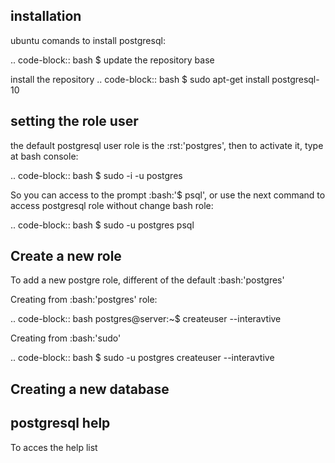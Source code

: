 
installation
------------
ubuntu comands to install postgresql:

.. code-block:: bash
    $ update the repository base


install the repository
.. code-block:: bash
    $ sudo apt-get install postgresql-10


setting the role user
---------------------
the default postgresql user role is the :rst:'postgres', then to activate it, type at bash console:

.. code-block:: bash
    $ sudo -i -u postgres

So you can access to the prompt :bash:'$ psql', or use the next command to access postgresql role without change bash role:

.. code-block:: bash
    $ sudo -u postgres psql


Create a new role
-----------------
To add a new postgre role, different of the default :bash:'postgres'

Creating from :bash:'postgres' role:

.. code-block:: bash
    postgres@server:~$ createuser --interavtive

Creating from :bash:'sudo'

.. code-block:: bash
    $ sudo -u postgres createuser --interavtive


Creating a new database
-----------------------

postgresql help
---------------
To acces the help list
